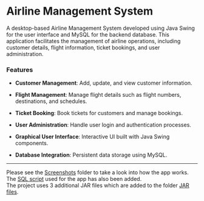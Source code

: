 # Airline Management System<br>
A desktop-based Airline Management System developed using Java Swing for the user interface and MySQL for the backend database. This application facilitates the management of airline operations, including customer details, flight information, ticket bookings, and user administration.

### Features<br>

- **Customer Management**: Add, update, and view customer information.

- **Flight Management**: Manage flight details such as flight numbers, destinations, and schedules.

- **Ticket Booking**: Book tickets for customers and manage bookings.

- **User Administration**: Handle user login and authentication processes.

- **Graphical User Interface**: Interactive UI built with Java Swing components.

- **Database Integration**: Persistent data storage using MySQL.

---
Please see the [Screenshots](https://github.com/gurjotkaurgill/AirlineManagementSystem/tree/master/Screenshots) folder to take a look into how the app works.<br>
The [SQL script](https://github.com/gurjotkaurgill/AirlineManagementSystem/blob/master/AirlineManagementSystem.sql) used for the app has also been added.<br>
The project uses 3 additional JAR files which are added to the folder [JAR files](https://github.com/gurjotkaurgill/AirlineManagementSystem/tree/master/JAR%20files).
